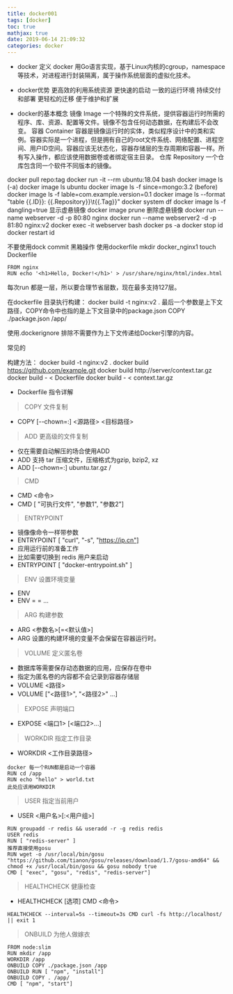 ```yaml
---
title: docker001
tags: [docker]
toc: true
mathjax: true
date: 2019-06-14 21:09:32
categories: docker
---
```

+ docker 定义
docker 用Go语言实现，基于Linux内核的cgroup，namespace等技术，对进程进行封装隔离，属于操作系统层面的虚拟化技术。

+ docker优势
更高效的利用系统资源
更快速的启动
一致的运行环境
持续交付和部署
更轻松的迁移
便于维护和扩展

+ docker的基本概念
镜像 Image
一个特殊的文件系统，提供容器运行时所需的程序、库、资源、配置等文件。镜像不包含任何动态数据，在构建后不会改变。
容器 Container
容器是镜像运行时的实体，类似程序设计中的类和实例。容器实际是一个进程，但是拥有自己的root文件系统、网络配置、进程空间、用户ID空间。容器应该无状态化，容器存储层的生存周期和容器一样。所有写入操作，都应该使用数据卷或者绑定宿主目录。
仓库 Repository
一个仓库包含同一个软件不同版本的镜像。

docker pull repo:tag
docker run -it --rm ubuntu:18.04 bash
docker image ls (-a)
docker image ls ubuntu
docker image ls -f since=mongo:3.2 (before)
docker image ls -f lable=com.example.version=0.1
docker image ls --format "table {{.ID}}: {{.Repository}}\t{{.Tag}}"
docker system df
docker image ls -f dangling=true 显示虚悬镜像
docker image prune 删除虚悬镜像
docker run --name webserver -d -p 80:80 nginx
docker run --name webserver2 -d -p 81:80 nginx:v2
docker exec -it webserver bash
docker ps -a
docker stop id
docker restart id

不要使用dock commit 黑箱操作
使用dockerfile
mkdir docker_nginx1
touch Dockerfile
```
FROM nginx
RUN echo '<h1>Hello, Docker!</h1>' > /usr/share/nginx/html/index.html
```
每次run 都是一层，所以要合理节省层数，现在最多支持127层。

在dockerfile 目录执行构建：
docker build -t nginx:v2 .
最后一个参数是上下文路径，COPY命令中也指的是上下文目录中的package.json
COPY ./package.json /app/

使用.dockerignore 排除不需要作为上下文传递给Docker引擎的内容。

常见的

构建方法：
docker build -t nginx:v2 .
docker build https://github.com/example.git
docker build http://server/context.tar.gz
docker build - < Dockerfile
docker build - < context.tar.gz

+ Dockerfile 指令详解
> COPY 文件复制
+ COPY [--chown=<user>:<group>] <源路径> <目标路径>

> ADD 更高级的文件复制
+ 仅在需要自动解压的场合使用ADD
+ ADD 支持 tar 压缩文件，压缩格式为gzip, bzip2, xz
+ ADD [--chown=<user>:<group>] ubuntu.tar.gz /

> CMD
+ CMD <命令>
+ CMD [ "可执行文件", "参数1", "参数2"]

> ENTRYPOINT
+ 镜像像命令一样带参数
+ ENTRYPOINT [ "curl", "-s", "https://ip.cn"]
+ 应用运行前的准备工作
+ 比如需要切换到 redis 用户来启动
+ ENTRYPOINT [ "docker-entrypoint.sh" ]

> ENV 设置环境变量
+ ENV <key> <value>
+ ENV <key1>=<value1> <key2>=<value2> ...

> ARG 构建参数
+ ARG <参数名>[=<默认值>]
+ ARG 设置的构建环境的变量不会保留在容器运行时。

> VOLUME 定义匿名卷
+ 数据库等需要保存动态数据的应用，应保存在卷中
+ 指定为匿名卷的内容都不会记录到容器存储层
+ VOLUME <路径>
+ VOLUME ["<路径1>", "<路径2>" ...]

> EXPOSE 声明端口
+ EXPOSE <端口1> [<端口2>...]

> WORKDIR 指定工作目录
+ WORKDIR <工作目录路径>
```
docker 每一个RUN都是启动一个容器
RUN cd /app
RUN echo "hello" > world.txt
此处应该用WORKDIR
```

> USER 指定当前用户
+ USER <用户名>[:<用户组>]
```
RUN groupadd -r redis && useradd -r -g redis redis
USER redis
RUN [ "redis-server" ]
推荐直接使用gosu
RUN wget -o /usr/local/bin/gosu "https://github.com/tianon/gosu/releases/download/1.7/gosu-amd64" && chmod +x /usr/local/bin/gosu && gosu nobody true
CMD [ "exec", "gosu", "redis", "redis-server"]
```

> HEALTHCHECK 健康检查
+ HEALTHCHECK [选项] CMD <命令>
```
HEALTHCHECK --interval=5s --timeout=3s CMD curl -fs http://localhost/ || exit 1
```

> ONBUILD 为他人做嫁衣
```
FROM node:slim
RUN mkdir /app
WORKDIR /app
ONBUILD COPY ./package.json /app
ONBUILD RUN [ "npm", "install"]
ONBUILD COPY . /app/
CMD [ "npm", "start"]
```